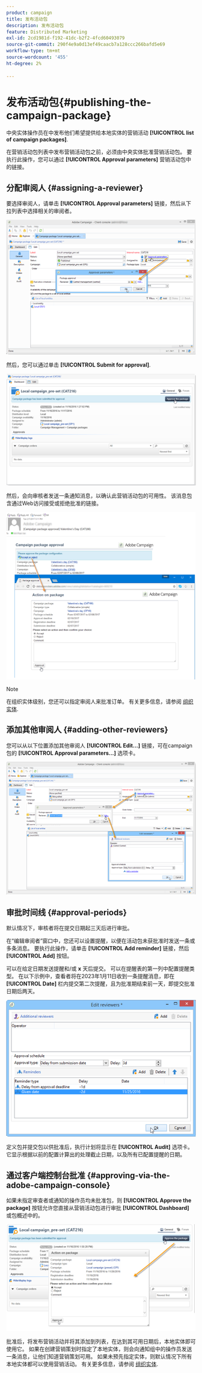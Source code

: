 ```yaml
---
product: campaign
title: 发布活动包
description: 发布活动包
feature: Distributed Marketing
exl-id: 2cd1981d-f192-41dc-b2f2-4fcd60493079
source-git-commit: 290f4e9a0d13ef49caacb7a128ccc266bafd5e69
workflow-type: tm+mt
source-wordcount: '455'
ht-degree: 2%

---
```


# 发布活动包{#publishing-the-campaign-package}

中央实体操作员在中发布他们希望提供给本地实体的营销活动 **[!UICONTROL list of campaign packages]**.

在营销活动包列表中发布营销活动包之前，必须由中央实体批准营销活动包。 要执行此操作，您可以通过 **[!UICONTROL Approval parameters]** 营销活动包中的链接。

## 分配审阅人 {#assigning-a-reviewer}

要选择审阅人，请单击 **[!UICONTROL Approval parameters]** 链接，然后从下拉列表中选择相关的审阅者。

![](assets/s_advuser_mkg_dist_define_valid.png)

然后，您可以通过单击 **[!UICONTROL Submit for approval]**.

![](assets/s_advuser_mkg_dist_valid_process.png)

然后，会向审核者发送一条通知消息，以确认此营销活动包的可用性。 该消息包含通过Web访问接受或拒绝批准的链接。

![](assets/s_advuser_mkg_dist_valid_process1.png)

>[!NOTE]
>
>在组织实体级别，您还可以指定审阅人来批准订单。 有关更多信息，请参阅 [组织实体](about-distributed-marketing.md#organizational-entities).

## 添加其他审阅人 {#adding-other-reviewers}

您可以从以下位置添加其他审阅人 **[!UICONTROL Edit...]** 链接，可在campaign包的 **[!UICONTROL Approval parameters...]** 选项卡。

![](assets/s_advuser_mkg_dist_select_op_valid.png)

## 审批时间线 {#approval-periods}

默认情况下，审核者将在提交日期起三天后进行审批。

在“编辑审阅者”窗口中，您还可以设置提醒，以便在活动包未获批准时发送一条或多条消息。 要执行此操作，请单击 **[!UICONTROL Add reminder]** 链接，然后 **[!UICONTROL Add]** 按钮。

可以在给定日期发送提醒和/或 **x** 天后提交。 可以在提醒表的第一列中配置提醒类型。 在以下示例中，查看者将在2023年1月11日收到一条提醒消息，即在 **[!UICONTROL Date]** 栏内提交第二次提醒，且为批准期结束前一天，即提交批准日期后两天。

![](assets/s_advuser_mkg_dist_reminder_planning.png)

定义包并提交包以供批准后，执行计划将显示在 **[!UICONTROL Audit]** 选项卡。 它显示根据以前的配置计算出的处理截止日期，以及所有已配置提醒的日期。

## 通过客户端控制台批准 {#approving-via-the-adobe-campaign-console}

如果未指定审查者或通知的操作员均未批准包，则 **[!UICONTROL Approve the package]** 按钮允许您直接从营销活动包进行审批 **[!UICONTROL Dashboard]** 或包概述中的。

![](assets/s_advuser_mkg_dist_valid_button.png)

批准后，将发布营销活动并将其添加到列表，在达到其可用日期后，本地实体即可使用它。 如果在创建营销策划时指定了本地实体，则会向通知组中的操作员发送一条消息，让他们知道营销策划可用。 如果未预先指定实体，则默认情况下所有本地实体都可以使用营销活动。 有关更多信息，请参阅 [组织实体](about-distributed-marketing.md#organizational-entities).
